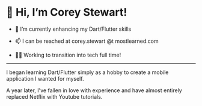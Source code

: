 # 👋 Hi, I’m Corey Stewart!

- 🌱 I’m currently enhancing my Dart/Flutter skills

- 📫 I can be reached at corey.stewart @t mostlearned.com

- 👨‍💻 Working to transition into tech full time!

---

I began learning Dart/Flutter simply as a hobby to create a mobile application I wanted for myself. 

A year later, I've fallen in love with experience and have almost entirely replaced Netflix with Youtube tutorials.
